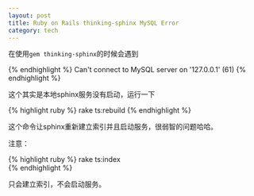 ```yaml
---
layout: post
title: Ruby on Rails thinking-sphinx MySQL Error
category: tech
---
```

在使用`gem thinking-sphinx`的时候会遇到

{% endhighlight %}
Can't connect to MySQL server on '127.0.0.1' (61)
{% endhighlight %}

这个其实是本地sphinx服务没有启动，运行一下

{% highlight ruby %}
rake ts:rebuild
{% endhighlight %}

这个命令让sphinx重新建立索引并且启动服务，很弱智的问题哈哈。

注意：

{% highlight ruby %}
rake ts:index  
{% endhighlight %}

只会建立索引，不会启动服务。
